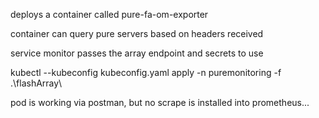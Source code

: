 deploys a container called pure-fa-om-exporter

container can query pure servers based on headers received 

service monitor passes the array endpoint and secrets to use

kubectl --kubeconfig kubeconfig.yaml apply -n puremonitoring -f .\flashArray\

pod is working via postman, but no scrape is installed into prometheus...